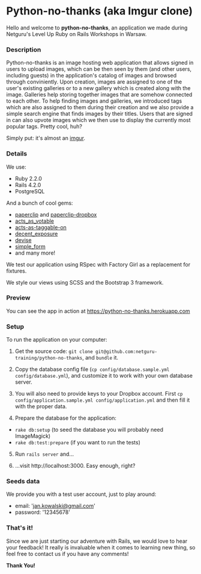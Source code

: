 # Python-no-thanks (aka Imgur clone)

Hello and welcome to **python-no-thanks**, an application we made during Netguru's Level Up Ruby on Rails Workshops in Warsaw.

### Description
Python-no-thanks is an image hosting web application that allows signed in users to upload images, which can be then seen by them (and other users, including guests) in the application's catalog of images and browsed through conviniently. Upon creation, images are assigned to one of the user's existing galleries or to a new gallery which is created along with the image. Galleries help storing together images that are somehow connected to each other. To help finding images and galleries, we introduced tags which are also assigned to them during their creation and we also provide a simple search engine that finds images by their titles. Users that are signed in can also upvote images which we then use to display the currently most popular tags. Pretty cool, huh?

Simply put: it's almost an [imgur](http://imgur.com/).

### Details
We use:
  - Ruby 2.2.0
  - Rails 4.2.0
  - PostgreSQL

And a bunch of cool gems:
  - [paperclip](https://github.com/thoughtbot/paperclip) and [paperclip-dropbox](https://github.com/janko-m/paperclip-dropbox)
  - [acts_as_votable](https://github.com/ryanto/acts_as_votable)
  - [acts-as-taggable-on](https://github.com/mbleigh/acts-as-taggable-on)
  - [decent_exposure](https://github.com/hashrocket/decent_exposure)
  - [devise](https://github.com/plataformatec/devise)
  - [simple_form](https://github.com/plataformatec/simple_form)
  - and many more!

We test our application using RSpec with Factory Girl as a replacement for fixtures.

We style our views using SCSS and the Bootstrap 3 framework.

### Preview
You can see the app in action at https://python-no-thanks.herokuapp.com

### Setup
To run the application on your computer:

1. Get the source code: `git clone git@github.com:netguru-training/python-no-thanks`, and `bundle` it.

2. Copy the database config file (`cp config/database.sample.yml config/database.yml`), and customize it to work with your own database server.

3. You will also need to provide keys to your Dropbox account. First `cp config/application.sample.yml config/application.yml` and then fill it with the proper data.

4. Prepare the database for the application:
  - `rake db:setup` (to seed the database you will probably need ImageMagick)
  - `rake db:test:prepare` (if you want to run the tests)

5. Run `rails server` and...

6. ...visit http://localhost:3000. Easy enough, right?

### Seeds data
We provide you with a test user account, just to play around:
  - email: 'jan.kowalski@gmail.com'
  - password: '12345678'

### That's it!
Since we are just starting our adventure with Rails, we would love to hear your feedback! It really is invaluable when it comes to learning new thing, so feel free to contact us if you have any comments!

**Thank You!**